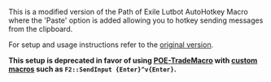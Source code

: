 This is a modified version of the Path of Exile Lutbot AutoHotkey Macro where the 'Paste' option is added allowing you to hotkey sending messages from the clipboard.

For setup and usage instructions refer to the [original version](http://lutbot.com/).

**This setup is deprecated in favor of using [POE-TradeMacro](https://github.com/PoE-TradeMacro/POE-TradeMacro) with [custom macros](https://github.com/PoE-TradeMacro/POE-TradeMacro/wiki/Custom-Macros) such as `F2::SendInput {Enter}^v{Enter}`.**
